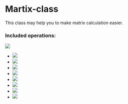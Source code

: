 # Martix-class

This class may help you to make matrix calculation easier.

### Included operations:

<img src="https://latex.codecogs.com/gif.latex?" /> 

- <img src="https://latex.codecogs.com/gif.latex?A%20+%20B:%20\;%20A,B,%20C%20\in%20Mat_{m%20\times%20n}" /> 
- <img src="https://latex.codecogs.com/gif.latex?A\cdot\lambda%20:A\in%20Mat_{m\times%20n},\lambda%20\in%20R^n" /> 
- <img src="https://latex.codecogs.com/gif.latex?A\cdot%20B%20:A\in%20Mat_{m\times%20n},B\in%20Mat_{n\times%20p}" /> 
- <img src="https://latex.codecogs.com/gif.latex?A^n,n\in%20N,A\in%20M_n" />
- <img src="https://latex.codecogs.com/gif.latex?A.transpose" /> 
- <img src="https://latex.codecogs.com/gif.latex?A.transposed" /> 
- <img src="https://latex.codecogs.com/gif.latex?A.size" />
- <img src="https://latex.codecogs.com/gif.latex?A.solve(B),A\in%20Mat_{m\times%20n},B\in%20Mat_{m\times%201}" />
